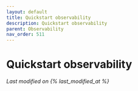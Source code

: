 ```yaml
---
layout: default
title: Quickstart observability
description: Quickstart observability
parent: Observability
nav_order: 511
---
```


# Quickstart observability

*Last modified on {% last_modified_at %}*
